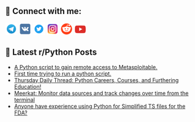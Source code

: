 ## 🔎 Connect with me:
[<img src="https://github.com/bullbesh/bullbesh/blob/main/images/Telegram.png" width="32" height="32" />](https://t.me/bullbesh)
[<img src="https://github.com/bullbesh/bullbesh/blob/main/images/VK.png" width="32" height="32" />](https://vk.com/bullbesh)
[<img src="https://github.com/bullbesh/bullbesh/blob/main/images/Twitter.png" width="32" height="32" />](https://twitter.com/bullbesh1)
[<img src="https://github.com/bullbesh/bullbesh/blob/main/images/Instagram.png" width="32" height="32" />](https://www.instagram.com/bullbesh)
[<img src="https://github.com/bullbesh/bullbesh/blob/main/images/Reddit.png" width="32" height="32" />](https://www.reddit.com/user/bullbesh)
[<img src="https://github.com/bullbesh/bullbesh/blob/main/images/YouTube.png" width="32" height="32" />](https://www.youtube.com/channel/UCtfjRs6uzgq5mfm8S06WTcg)

## 📕 Latest r/Python Posts
<!-- BLOG-POST-LIST:START -->
- [A Python script to gain remote access to Metasploitable.](https://www.reddit.com/r/Python/comments/1glgg9x/a_python_script_to_gain_remote_access_to/)
- [First time trying to run a python script.](https://www.reddit.com/r/Python/comments/1glf1je/first_time_trying_to_run_a_python_script/)
- [Thursday Daily Thread: Python Careers, Courses, and Furthering Education!](https://www.reddit.com/r/Python/comments/1gld3ic/thursday_daily_thread_python_careers_courses_and/)
- [Meerkat: Monitor data sources and track changes over time from the terminal](https://www.reddit.com/r/Python/comments/1glbo1o/meerkat_monitor_data_sources_and_track_changes/)
- [Anyone have experience using Python for Simplified TS files for the FDA?](https://www.reddit.com/r/Python/comments/1gl8i3q/anyone_have_experience_using_python_for/)
<!-- BLOG-POST-LIST:END -->
